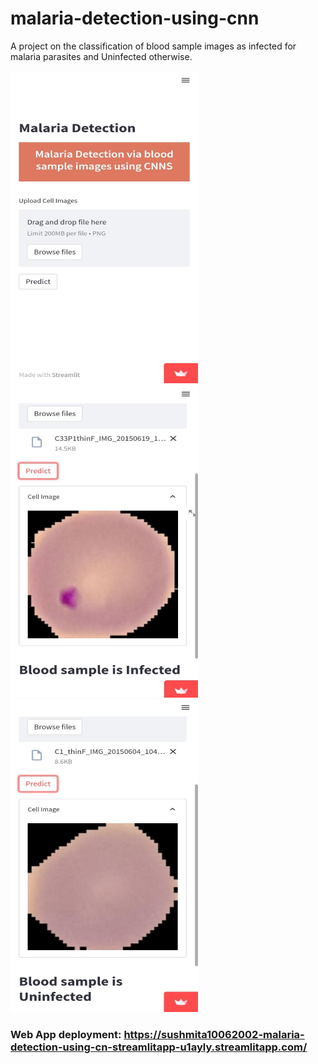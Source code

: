 # malaria-detection-using-cnn
A project on the classification of blood sample images as infected for malaria parasites and Uninfected otherwise.

<div>
  <img src="images/img1.jpeg" style="width: 300px; height: 500px"/>
  <img src="images/img2.jpeg" style="width: 300px; height: 500px"/>
  <img src="images/img3.jpeg" style="width: 300px; height: 500px"/>
</div>

### Web App deployment: https://sushmita10062002-malaria-detection-using-cn-streamlitapp-u1ayly.streamlitapp.com/
